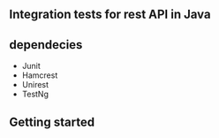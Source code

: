 ## Integration tests for rest API in Java

## dependecies

- Junit
- Hamcrest
- Unirest
- TestNg

## Getting started
